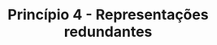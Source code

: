 ---
title: Princípio 4 - Representações redundantes
description: As orientações sobre Representações Redundantes, juntamente com as recomendações sobre Multimídia, referem-se a diretrizes que reforçam que as informações não devem ser vinculadas exclusivamente a um formato de apresentação (texto, imagem ou áudio).
---